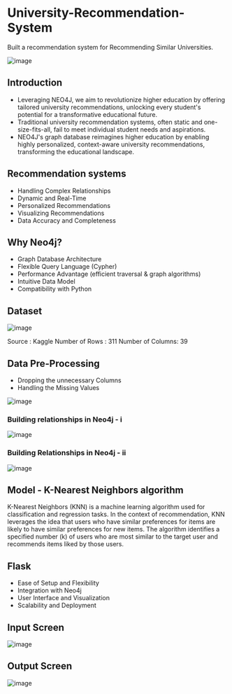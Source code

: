 # University-Recommendation-System
Built a recommendation system for Recommending Similar Universities. 

![image](https://github.com/anandr07/University-Recommendation-System/assets/66896800/607279e9-1ba7-4c3c-9994-33a128c34cbb)

## Introduction
- Leveraging NEO4J, we aim to revolutionize higher education by offering tailored university recommendations, unlocking every student's potential for a transformative educational future.
- Traditional university recommendation systems, often static and one-size-fits-all, fail to meet individual student needs and aspirations.
- NEO4J's graph database reimagines higher education by enabling highly personalized, context-aware university recommendations, transforming the educational landscape.

## Recommendation systems
- Handling Complex Relationships
- Dynamic and Real-Time
- Personalized Recommendations
- Visualizing Recommendations
- Data Accuracy and Completeness

## Why Neo4j?
- Graph Database Architecture
- Flexible Query Language (Cypher)
- Performance Advantage (efficient traversal & graph algorithms)
- Intuitive Data Model
- Compatibility with Python

## Dataset

![image](https://github.com/anandr07/University-Recommendation-System/assets/66896800/6c317750-5d24-4ef6-9928-b981ee10db83)

Source : Kaggle
Number of Rows : 311 
Number of Columns: 39

## Data Pre-Processing 
- Dropping the unnecessary Columns
- Handling the Missing Values

![image](https://github.com/anandr07/University-Recommendation-System/assets/66896800/ff0ae2dc-8851-4e1d-86bf-b845684c9024)

### Building relationships in Neo4j - i

![image](https://github.com/anandr07/University-Recommendation-System/assets/66896800/05bf809a-66a2-4820-9024-d004634bb3d3)

### Building Relationships in Neo4j - ii

![image](https://github.com/anandr07/University-Recommendation-System/assets/66896800/e5ee9ba9-d14f-438d-90df-a0fc3a466f9b)

## Model - K-Nearest Neighbors algorithm
K-Nearest Neighbors (KNN) is a machine learning algorithm used for classification and regression tasks. 
In the context of recommendation, KNN leverages the idea that users who have similar preferences for items are likely to have similar preferences for new items. The algorithm identifies a specified number (k) of users who are most similar to the target user and recommends items liked by those users.

## Flask
- Ease of Setup and Flexibility
- Integration with Neo4j
- User Interface and Visualization
- Scalability and Deployment

## Input Screen

![image](https://github.com/anandr07/University-Recommendation-System/assets/66896800/0dbbe709-9102-400d-bbcd-30f22f9b1d41)

## Output Screen 

![image](https://github.com/anandr07/University-Recommendation-System/assets/66896800/cda09ebd-1855-4522-9489-87034b5927d3)
